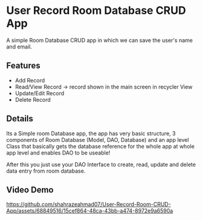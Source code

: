# User Record Room Database CRUD App
A simple Room Database CRUD app in which we can save the user's name and email.

## Features
* Add Record
* Read/View Record -> record shown in the main screen in recycler View
* Update/Edit Record
* Delete Record

## Details
Its a Simple room Database app, the app has very basic structure, 3 components of Room Database (Model, DAO, Database) and an app level Class that basically gets the database reference for the whole app at whole app level and enables DAO to be useable!

After this you just use your DAO Interface to create, read, update and delete data entry from room database.

## Video Demo
https://github.com/shahrazeahmad07/User-Record-Room-CRUD-App/assets/68849516/15cef864-48ca-43bb-a474-8972e9a6590a
